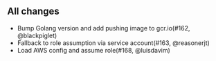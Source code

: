 ## All changes

- Bump Golang version and add pushing image to gcr.io(#162, @blackpiglet)
- Fallback to role assumption via service account(#163, @reasonerjt)
- Load AWS config and assume role(#168, @luisdavim)